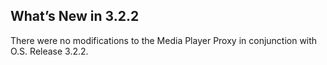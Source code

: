 ## What’s New in 3.2.2

There were no modifications to the Media Player Proxy in conjunction with O.S. Release 3.2.2.
